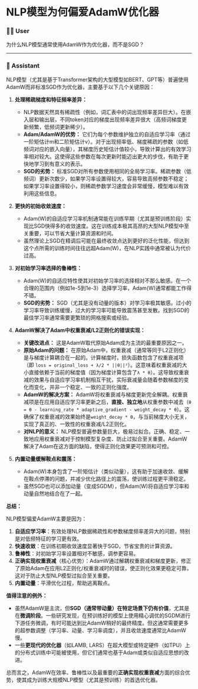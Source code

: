 # NLP模型为何偏爱AdamW优化器

### 🧑‍💻 User

为什么NLP模型通常使用AdamW作为优化器，而不是SGD？

---

### 🤖 Assistant

NLP模型（尤其是基于Transformer架构的大型模型如BERT、GPT等）普遍使用AdamW而非标准SGD作为优化器，主要基于以下几个关键原因：

1.  **处理稀疏梯度和特征频率差异：**
    *   NLP数据天然具有稀疏性（例如，词汇表中的词出现频率差异巨大）。在嵌入层和输出层，不同token对应的梯度出现频率差异很大（高频词梯度更新频繁，低频词更新稀少）。
    *   **Adam/AdamW的优势：** 它们为每个参数维护独立的自适应学习率（通过一阶矩估计m和二阶矩估计v）。对于出现频率低、梯度稀疏的参数（如低频词对应的嵌入向量），其梯度历史矩估计值较小，导致计算出的有效学习率相对较大。这使得这些参数在每次更新时能迈出更大的步伐，有助于更快地学习到有意义的表示。
    *   **SGD的劣势：** 标准SGD对所有参数使用相同的全局学习率。稀疏参数（低频词）更新次数少，如果学习率设置得较大，容易导致高频参数不稳定；如果学习率设置得较小，则稀疏参数学习速度会非常缓慢，模型难以有效利用这些信息。

2.  **更快的初始收敛速度：**
    *   Adam(W)的自适应学习率机制通常能在训练早期（尤其是预训练阶段）实现比SGD快得多的收敛速度。这在训练成本极其高昂的大型NLP模型中至关重要，可以节省大量计算资源和时间。
    *   虽然理论上SGD在精调后可能在最终收敛点达到更好的泛化性能，但达到这个点所需的训练时间往往远超Adam(W)，在NLP实践中通常被认为代价过高。

3.  **对初始学习率选择的鲁棒性：**
    *   Adam(W)的自适应特性使其对初始学习率的选择相对不那么敏感。在一个合理的范围内（例如1e-5到1e-3）选择学习率，Adam(W)通常都能工作得不错。
    *   **SGD的劣势：** SGD（尤其是没有动量的版本）对学习率极其敏感。过小的学习率导致训练缓慢，过大的学习率可能导致震荡甚至发散。找到SGD的最佳学习率通常需要更繁琐的网格搜索或经验。

4.  **AdamW解决了Adam中权重衰减/L2正则化的错误实现：**
    *   **关键改进点：** 这是AdamW取代原始Adam成为主流的最重要原因之一。
    *   **原始Adam的问题：** 在原始Adam中，权重衰减（通常等同于L2正则化）是与梯度计算耦合在一起的。计算梯度时，损失函数包含了权重衰减项（即 `loss = original_loss + λ/2 * ||θ||²`）。这意味着权重衰减的大小直接依赖于当前的梯度值（因为梯度计算包含了`λ * θ`）。这导致权重衰减的效果与自适应学习率机制相互干扰，实际衰减量会随着参数梯度的变化而变化，并非一个稳定、一致的正则化强度。
    *   **AdamW的解决方案：** AdamW将权重衰减与梯度更新完全解耦。权重衰减项是在应用自适应学习率更新之后，**直接、独立地**从权重参数中减去（`θ = θ - learning_rate * adaptive_gradient - weight_decay * θ`）。这确保了权重衰减的效果始终是`weight_decay * θ`，与当前梯度大小无关，实现了真正的、一致性的权重衰减/L2正则化。
    *   **对NLP的意义：** NLP模型普遍参数量巨大，极易过拟合。正确、稳定、一致地应用权重衰减对于控制模型复杂度、防止过拟合至关重要。AdamW解决了Adam在这方面的缺陷，使得正则化效果更可预测和可控。

5.  **内置动量缓解鞍点和震荡：**
    *   Adam(W)本身包含了一阶矩估计（类似动量），这有助于加速收敛、缓解在鞍点停滞的问题，并减少优化路径上的震荡，使训练过程更平滑稳定。
    *   虽然SGD也可以添加动量（变成SGDM），但Adam(W)将自适应学习率和动量自然地结合在了一起。

**总结：**

NLP模型偏爱AdamW主要是因为：

1.  **自适应学习率**：有效处理NLP数据稀疏性和参数梯度频率差异大的问题，特别是对低频特征的学习更有效。
2.  **快速收敛**：在训练初期收敛速度显著快于SGD，节省宝贵的计算资源。
3.  **鲁棒性**：对初始学习率设置相对不敏感，调参更容易。
4.  **正确实现权重衰减**（核心优势）：AdamW通过解耦权重衰减和梯度更新，修正了原始Adam在应用L2正则化/权重衰减时的错误，使正则化效果更稳定可靠，这对于防止大型NLP模型过拟合至关重要。
5.  **内置动量**：平滑优化过程，帮助逃离鞍点。

**值得注意的例外：**

*   虽然AdamW是主流，但**SGD（通常带动量）在特定场景下仍有价值**，尤其是在**微调阶段**。一些研究发现，在预训练好的模型上使用精心调优的SGDM进行下游任务微调，有时可能达到比AdamW稍好的最终精度。但这通常需要更多的超参数调整（学习率、动量、学习率调度），并且收敛速度通常比AdamW慢。
*   一些**更现代的优化器**（如LAMB, LARS）在超大模型或特定硬件（如TPU）上的分布式训练中可能被使用，但它们通常也基于Adam或类似自适应思想的改进。

总而言之，AdamW在效率、鲁棒性以及最重要的**正确实现权重衰减**方面的综合优势，使其成为训练大规模NLP模型（尤其是预训练）的首选优化器。